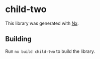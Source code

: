 # child-two

This library was generated with [Nx](https://nx.dev).

## Building

Run `nx build child-two` to build the library.
